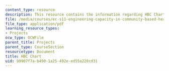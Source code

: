 ```yaml
---
content_type: resource
description: This resource contains the information regarding HBC Chart.
file: /media/courses/ec-s11-engineering-capacity-in-community-based-healthcare-fall-2005/99907f7ab4901a25492eed55a228cd31_MITEC_S11F05_hbc_chart.pdf
file_type: application/pdf
learning_resource_types:
- Projects
ocw_type: OCWFile
parent_title: Projects
parent_type: CourseSection
resourcetype: Document
title: HBC Chart
uid: 99907f7a-b490-1a25-492e-ed55a228cd31
---
```

